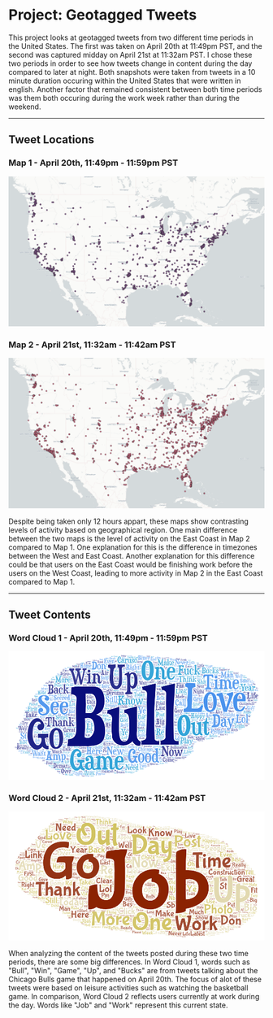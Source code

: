 # Project: Geotagged Tweets

This project looks at geotagged tweets from two different time periods in the United States. The first was taken on April 20th at 11:49pm PST, and the second was captured midday on April 21st at 11:32am PST. I chose these two periods in order to see how tweets change in content during the day compared to later at night. Both snapshots were taken from tweets in a 10 minute duration occuring within the United States that were written in english. Another factor that remained consistent between both time periods was them both occuring during the work week rather than during the weekend.

---
## Tweet Locations
### Map 1 - April 20th, 11:49pm - 11:59pm PST
![map 1](img/map_1.png)

### Map 2 - April 21st, 11:32am - 11:42am PST
![map 2](img/map_2.png)

Despite being taken only 12 hours appart, these maps show contrasting levels of activity based on geographical region. One main difference between the two maps is the level of activity on the East Coast in Map 2 compared to Map 1. One explanation for this is the difference in timezones between the West and East Coast. Another explanation for this difference could be that users on the East Coast would be finishing work before the users on the West Coast, leading to more activity in Map 2 in the East Coast compared to Map 1.

---
## Tweet Contents

### Word Cloud 1 - April 20th, 11:49pm - 11:59pm PST
![word cloud 1](img/wordcloud_1.png)

### Word Cloud 2 - April 21st, 11:32am - 11:42am PST
![word cloud 2](img/wordcloud_2.png)

When analyzing the content of the tweets posted during these two time periods, there are some big differences. In Word Cloud 1, words such as "Bull", "Win", "Game", "Up", and "Bucks" are from tweets talking about the Chicago Bulls game that happened on April 20th. The focus of alot of these tweets were based on leisure activities such as watching the basketball game. In comparison, Word Cloud 2 reflects users currently at work during the day. Words like "Job" and "Work" represent this current state.
